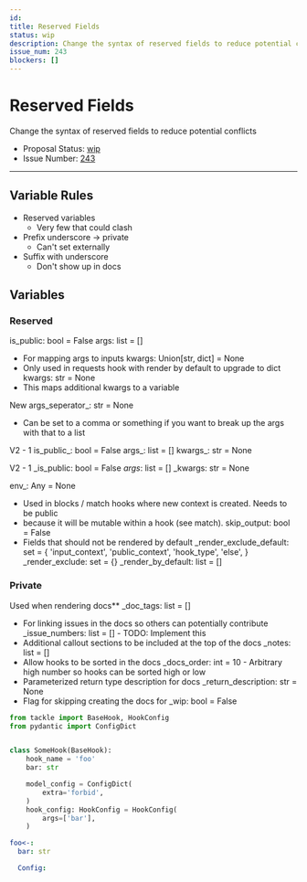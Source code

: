 ```yaml
---
id:
title: Reserved Fields
status: wip
description: Change the syntax of reserved fields to reduce potential conflicts
issue_num: 243
blockers: []
---
```

[//]: # (--start-header--DO NOT MODIFY)

# Reserved Fields

Change the syntax of reserved fields to reduce potential conflicts

- Proposal Status: [wip](README.md#status)
- Issue Number: [243](https://github.com/sudoblockio/tackle/issue/243)
---
[//]: # (--end-header--start-body--MODIFY)


## Variable Rules

- Reserved variables
  - Very few that could clash
- Prefix underscore -> private
  - Can't set externally
- Suffix with underscore
  - Don't show up in docs

## Variables

### Reserved

is_public: bool = False
args: list = []
- For mapping args to inputs
kwargs: Union[str, dict] = None
- Only used in requests hook with render by default to upgrade to dict
kwargs: str = None
- This maps additional kwargs to a variable

New
args_seperator_: str = None
- Can be set to a comma or something if you want to break up the args with that to a list

V2 - 1
is_public_: bool = False
args_: list = []
kwargs_: str = None

V2 - 1
_is_public: bool = False
_args_: list = []
_kwargs: str = None

env_: Any = None
- Used in blocks / match hooks where new context is created. Needs to be public
- because it will be mutable within a hook (see match).
skip_output: bool = False
- Fields that should not be rendered by default
_render_exclude_default: set = {
    'input_context',
    'public_context',
    'hook_type',
    'else',
}
_render_exclude: set = {}
_render_by_default: list = []

### Private

Used when rendering docs**
_doc_tags: list = []
- For linking issues in the docs so others can potentially contribute
_issue_numbers: list = []  - TODO: Implement this
- Additional callout sections to be included at the top of the docs
_notes: list = []
- Allow hooks to be sorted in the docs
_docs_order: int = 10  - Arbitrary high number so hooks can be sorted high or low
- Parameterized return type description for docs
_return_description: str = None
- Flag for skipping creating the docs for
_wip: bool = False

```python
from tackle import BaseHook, HookConfig
from pydantic import ConfigDict


class SomeHook(BaseHook):
    hook_name = 'foo'
    bar: str

    model_config = ConfigDict(
        extra='forbid',
    )
    hook_config: HookConfig = HookConfig(
        args=['bar'],
    )
```


```yaml
foo<-:
  bar: str

  Config:


```
